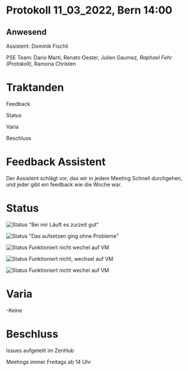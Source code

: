 # Protokoll 11_03_2022, Bern 14:00
## Anwesend 
Assistent: Dominik Fischli

PSE Team: Dario Marti, Renato Oester, Julien Gaumez, *Raphael Fehr (Protokoll)*, Ramona Christen

# Traktanden

Feedback 

Status

Varia 

Beschluss

# Feedback Assistent

Der Assistent schlägt vor, das wir in jedem Meeting Schnell durchgehen, und jeder gibt ein feedback wie die Woche war. 


# Status
![Status](https://img.shields.io/badge/Ramona_Christen-Status-green)
"Bei mir Läuft es zurzeit gut"

![Status](https://img.shields.io/badge/Dario_Marti-Status-green)
"Das aufsetzen ging ohne Probleme"

![Status](https://img.shields.io/badge/Renat_Oester-Status-red)
Funktioniert nicht wechel auf VM 

![Status](https://img.shields.io/badge/Julien_Gaumez-Status-orange)
Funktioniert nicht, wechsel auf VM

![Status](https://img.shields.io/badge/Raphael_Fehr-Status-red)
Funktioniert nicht wechel auf VM 

# Varia 
-Keine


# Beschluss 

Issues aufgeteilt im ZenHub

Meetings immer Freitags ab 14 Uhr

